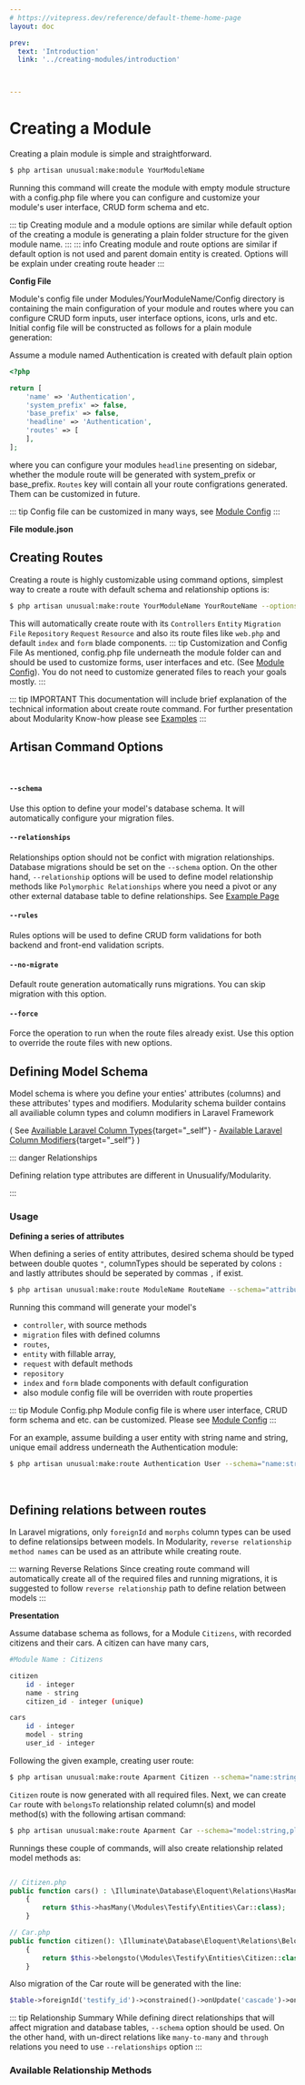 ```yaml
---
# https://vitepress.dev/reference/default-theme-home-page
layout: doc

prev:
  text: 'Introduction'
  link: '../creating-modules/introduction'



---
```

# Creating a Module

Creating a plain module is simple and straightforward.

```sh
$ php artisan unusual:make:module YourModuleName
```
Running this command will create the module with empty module structure with a config.php file where you can configure and customize your module's user interface, CRUD form schema and etc.

::: tip
Creating module and a module options are similar while default option of the creating a module is generating a plain folder structure for the given module name.
:::
::: info
Creating module and route options are similar if default option is not used and parent domain entity is created. Options will be explain under creating route header
:::

**Config File**

Module's config file under Modules/YourModuleName/Config directory is containing the main configuration of your module and routes where you can configure CRUD form inputs, user interface options, icons, urls and etc. Initial config file will be constructed as follows for a plain module generation:

Assume a module named Authentication is created with default plain option
```php
<?php

return [
    'name' => 'Authentication',
    'system_prefix' => false,
    'base_prefix' => false,
    'headline' => 'Authentication',
    'routes' => [
    ],
];

```
where you can configure your modules `headline` presenting on sidebar, whether the module route will be generated with system_prefix or base_prefix. ``Routes`` key will contain all your route configrations generated. Them can be customized in future.

::: tip
Config file can be customized in many ways, see [Module Config](/)
:::
<br/>

**File module.json**


## Creating Routes
Creating a route is highly customizable using command options, simplest way to create a route with default schema and relationship options is:
```sh
$ php artisan unusual:make:route YourModuleName YourRouteName --options*
```
This will automatically create route with its `Controllers` `Entity` `Migration File` `Repository` `Request` `Resource` and also its route files like `web.php` and default ``index`` and ``form`` blade components.
::: tip Customization and Config File
As mentioned, config.php file underneath the module folder can and should be used to customize forms, user interfaces and etc. (See [Module Config]()). You do not need to customize generated files to reach your goals mostly.
:::


::: tip IMPORTANT
This documentation will include brief explanation of the technical information about create route command. For further presentation about Modularity Know-how please see [Examples]()
:::

## Artisan Command Options
<br/>

#### `--schema`
Use this option to define your model's database schema. It will automatically configure your migration files. 
#### `--relationships`
Relationships option should not be confict with migration relationships. Database migrations should be set on the `--schema` option. On the other hand, `--relationship` options will be used to define model relationship methods like `Polymorphic Relationships` where you need a pivot or any other external database table to define relationships. See [Example Page]()
#### `--rules`
Rules options will be used to define CRUD form validations for both backend and front-end validation scripts. 
#### `--no-migrate`
Default route generation automatically runs migrations. You can skip migration with this option.
#### `--force`
Force the operation to run when the route files already exist. Use this option to override the route files with new options.

## Defining Model Schema
Model schema is where you define your enties' attributes (columns) and these attributes' types and modifiers. Modularity schema builder contains all availiable column types and column modifiers in Laravel Framework

( See [Availiable Laravel Column Types](https://laravel.com/docs/11.x/migrations#available-column-types){target="_self"} -  [Available Laravel Column Modifiers](https://laravel.com/docs/11.x/migrations#column-modifiers){target="_self"} )

::: danger Relationships

Defining relation type attributes are different in Unusualify/Modularity.

:::

### Usage

**Defining a series of attributes**

When defining a series of entity attributes, desired schema should be typed between double quotes `"`, columnTypes should be seperated by colons `:` and lastly attributes should be seperated by commas `,` if exist.

```sh
$ php artisan unusual:make:route ModuleName RouteName --schema="attributeName:columnType#1:columnType#2,attributeName#2:...columnType#:..columnModifiers#"
```
Running this command will generate your model's 
 - `controller`, with source methods
 - `migration` files with defined columns
 - `routes`,
 - `entity` with fillable array,
 - `request` with default methods
 - `repository`
 - `index` and `form` blade components with default configuration
 - also module config file will be overriden with route properties 
  
::: tip Module Config.php
Module config file is where user interface, CRUD form schema and etc. can be customized. Please see [Module Config]()
:::

For an example, assume building a user entity with string name and string, unique email address underneath the Authentication module:
```sh
$ php artisan unusual:make:route Authentication User --schema="name:string,email:string:unique"
```


<br/>

## **Defining relations between routes**

In Laravel migrations, only `foreignId` and `morphs` column types can be used to define relationsips between models. In Modularity, `reverse relationship method names` can be used as an attribute while creating route. 

::: warning Reverse Relations
Since creating route command will automatically create all of the required files and running migrations, it is suggested to follow `reverse relationship` path to define relation between models
:::

**Presentation**

Assume database schema as follows, for a Module `Citizens`, with recorded citizens and their cars. A citizen can have many cars,

```sh
#Module Name : Citizens

citizen
    id - integer
    name - string
    citizen_id - integer (unique)

cars
    id - integer
    model - string
    user_id - integer
```

Following the given example, creating user route:
```sh
$ php artisan unusual:make:route Aparment Citizen --schema="name:string,citizen_id:integer:unique"
```
`Citizen` route is now generated with all required files. Next, we can create `Car` route with `belongsTo` relationship related column(s) and model method(s) with the following artisan command:
```sh
$ php artisan unusual:make:route Aparment Car --schema="model:string,plate:string:unique,citizen:belongsTo"
```
Runnings these couple of commands, will also create relationship related model methods as:
```php

// Citizen.php
public function cars() : \Illuminate\Database\Eloquent\Relations\HasMany
	{
		return $this->hasMany(\Modules\Testify\Entities\Car::class);
	}

// Car.php
public function citizen(): \Illuminate\Database\Eloquent\Relations\BelongsTo
    {
        return $this->belongsto(\Modules\Testify\Entities\Citizen::class, 'citizen_id', 'id')
    }
```

Also migration of the Car route will be generated with the line:
```php
$table->foreignId('testify_id')->constrained()->onUpdate('cascade')->onDelete('cascade');
```


::: tip Relationship Summary
While defining direct relationships that will affect migration and database tables, `--schema` option should be used. On the other hand, with un-direct relations like `many-to-many` and `through` relations you need to use `--relationships` option
:::

### Available Relationship Methods

